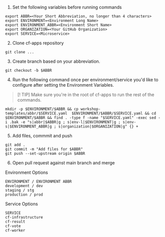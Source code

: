 1. Set the following variables before running commands
``` console
export ABBR=<Your Short Abbreviation, no longer than 4 characters>
export ENVIRONMENT=<Environment Long Name>
export ENVIRONMENT_ABBR=<Environment Short Name>
export ORGANIZATION=<Your GitHub Organization>
export SERVICE=<Microservice>
```
2. Clone cf-apps repository
``` console
git clone ...
```
3. Create branch based on your abbreviation. 
``` console
git checkout -b $ABBR
```
4. Run the following command once per environment/service you'd like to configure after setting the Environment Variables.
> [! TIP]
> Make sure you're in the root of cf-apps to run the rest of the commands.
``` console
mkdir -p $ENVIRONMENT/$ABBR && cp workshop-templates/abbr/$SERVICE.yaml  $ENVIRONMENT/$ABBR/$SERVICE.yaml && cd $ENVIRONMENT/$ABBR && find . -type f -name "$SERVICE.yaml" -exec sed -i .bak -e "s|abbr|$ABBR|g ; s|env-l|$ENVIRONMENT|g ; s|env-s|$ENVIRONMENT_ABBR|g ; s|organization|$ORGANIZATION|g" {} +
```
5. Add files, commmit and push
``` console
git add .
git commit -m "Add files for $ABBR"
git push --set-upstream origin $ABBR
```
6. Open pull request against main branch and merge


Environment Options
```
ENVIRONMENT / ENVIRONMENT ABBR
development / dev
staging / stg
production / prod
```

Service Options
```
SERVICE
cf-infrastructure
cf-result
cf-vote
cf-worker
```